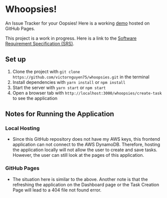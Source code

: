# Whoopsies!

An Issue Tracker for your Oopsies! Here is a working [demo](http://victornguyen75.github.io/whoopsies/) hosted on GitHub Pages.

This project is a work in progress. Here is a link to the [Software Requirement Specification (SRS)](https://docs.google.com/document/d/1FgaHyxg0d-MKl4OlfG0u36fmp6jM5nZxvI3ZeXUq4vs/edit?usp=sharing).

## Set up

1. Clone the project with `git clone https://github.com/victornguyen75/whoopsies.git` in the terminal
2. Install dependencies with `yarn install` or `npm install`
3. Start the server with `yarn start` or `npm start`
4. Open a browser tab with `http://localhost:3000/whoopsies/create-task` to see the application

## Notes for Running the Application

### Local Hosting

- Since this GitHub repository does not have my AWS keys, this frontend application can not connect to the AWS DynamoDB. Therefore, hosting the application locally will not allow the user to create and save tasks. However, the user can still look at the pages of this application.

### GitHub Pages

- The situation here is similar to the above. Another note is that the refreshing the application on the Dashboard page or the Task Creation Page will lead to a 404 file not found error.
